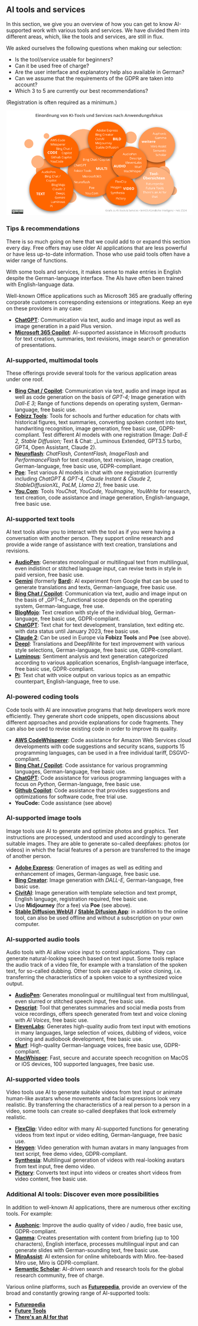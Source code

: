 ## AI tools and services

In this section, we give you an overview of how you can get to know AI-supported work with various tools and services. We have divided them into different areas, which, like the tools and services, are still in flux.

We asked ourselves the following questions when making our selection: 

- Is the tool/service usable for beginners?
- Can it be used free of charge?
- Are the user interface and explanatory help also available in German?
- Can we assume that the requirements of the GDPR are taken into account?
- Which 3 to 5 are currently our best recommendations?

(Registration is often required as a minimum.)

![Overview AI Tools and Services](./images/lernos-ki-tools-services-202402-de.png)


### Tips & recommendations

There is so much going on here that we could add to or expand this section every day. Free offers may use older AI applications that are less powerful or have less up-to-date information. Those who use paid tools often have a wider range of functions.

With some tools and services, it makes sense to make entries in English despite the German-language interface. The AIs have often been trained with English-language data.

Well-known Office applications such as Microsoft 365 are gradually offering corporate customers corresponding extensions or integrations. Keep an eye on these providers in any case:

- [**ChatGPT**](https://chat.openai.com/auth/login): Communication via text, audio and image input as well as image generation in a paid Plus version.
- [**Microsoft 365 Copilot**](https://support.microsoft.com/de-de/copilot): AI-supported assistance in Microsoft products for text creation, summaries, text revisions, image search or generation of presentations.


### AI-supported, multimodal tools

These offerings provide several tools for the various application areas under one roof.

- [**Bing Chat / Copilot**](https://www.bing.com/search): Communication via text, audio and image input as well as code generation on the basis of _GPT-4;_ Image generation with _Dall-E 3;_ Range of functions depends on operating system, German-language, free basic use.
- [**Fobizz Tools**](https://tools.fobizz.com): Tools for schools and further education for chats with historical figures, text summaries, converting spoken content into text, handwriting recognition, image generation, free basic use, GDPR-compliant. Test different AI models with one registration (Image: _Dall-E 2, Stable Diffusion;_ Text & Chat: _Luminous Extended, GPT3.5 turbo, GPT4, Open Assistant, Claude 2).
- [**Neuroflash**](https://neuroflash.com/de/free-content-generatoren): _ChatFlash, ContentFlash, ImageFlash_ and _PerformanceFlash_ for text creation, text revision, image creation, German-language, free basic use, GDPR-compliant.
- [**Poe**](https://poe.com): Test various AI models in chat with one registration (currently including _ChatGPT & GPT-4, Claude Instant & Claude 2, StableDiffusionXL, PaLM, Llama 2),_ free basic use.
- [**You.Com**](https://you.com): Tools _YouChat, YouCode, YouImagine, YouWrite_ for research, text creation, code assistance and image generation, English-language, free basic use.


### AI-supported text tools

AI text tools allow you to interact with the tool as if you were having a conversation with another person. They support online research and provide a wide range of assistance with text creation, translations and revisions.

- [**AudioPen**](https://audiopen.ai): Generates monolingual or multilingual text from multilingual, even indistinct or stitched language input, can revise texts in style in paid version, free basic use.
- [**Gemini**](https://gemini.google.com/) (formerly [**Bard**](https://bard.google.com/chat)): AI experiment from Google that can be used to generate translations and texts, German-language, free basic use.
- [**Bing Chat / Copilot**](https://www.bing.com/search): Communication via text, audio and image input on the basis of _GPT-4;_functional scope depends on the operating system, German-language, free use.
- [**BlogMojo**](https://blogmojo.ai): Text creation with style of the individual blog, German-language, free basic use, GDPR-compliant.
- [**ChatGPT**](https://chat.openai.com/auth/login): Text chat for text development, translation, text editing etc. with data status until January 2023, free basic use. 
- [**Claude 2**](https://claude.ai): Can be used in Europe via **Fobizz Tools** and **Poe** (see above).
- [**Deepl**](https://deepl.com): Translations and DeeplWrite for text improvement with various style selections, German-language, free basic use, GDPR-compliant.
- [**Luminous**](https://app.aleph-alpha.com/jumpstart): Sentiment analysis and text generation categorized according to various application scenarios, English-language interface, free basic use, GDPR-compliant.
- [**Pi**](https://pi.ai/talk): Text chat with voice output on various topics as an empathic counterpart, English-language, free to use.


### AI-powered coding tools

Code tools with AI are innovative programs that help developers work more efficiently. They generate short code snippets, open discussions about different approaches and provide explanations for code fragments. They can also be used to revise existing code in order to improve its quality.

- [**AWS CodeWhisperer**](https://aws.amazon.com/de/codewhisperer): Code assistance for Amazon Web Services cloud developments with code suggestions and security scans, supports 15 programming languages, can be used in a free individual tariff, DSGVO-compliant.
- [**Bing Chat / Copilot**](https://www.bing.com/search): Code assistance for various programming languages, German-language, free basic use.
- [**ChatGPT**](https://chat.openai.com/auth/login): Code assistance for various programming languages with a focus on _Python,_ German-language, free basic use.
- [**Github Copilot**](https://github.com/features/copilot): Code assistance that provides suggestions and optimizations for software code, free trial use.
- **YouCode:** Code assistance (see above)


### AI-supported image tools

Image tools use AI to generate and optimize photos and graphics. Text instructions are processed, understood and used accordingly to generate suitable images. They are able to generate so-called deepfakes: photos (or videos) in which the facial features of a person are transferred to the image of another person.

- [**Adobe Express**](https://www.adobe.com/de/express): Generation of images as well as editing and enhancement of images, German-language, free basic use.
- [**Bing Creator**](https://bing.com/create): Image generation with _DALL-E,_ German-language, free basic use.
- [**CivitAI**](https://civitai.com): Image generation with template selection and text prompt, English language, registration required, free basic use.
- Use **Midjourney** (for a fee) via **Poe** (see above).
- [**Stable Diffusion WebUI**](https://stablediffusionweb.com/WebUI) **/** [**Stable Difusion App**](https://stablediffusionweb.com/app): in addition to the online tool, can also be used offline and without a subscription on your own computer.


### AI-supported audio tools

Audio tools with AI allow voice input to control applications. They can generate natural-looking speech based on text input. Some tools replace the audio track of a video file, for example with a translation of the spoken text, for so-called dubbing. Other tools are capable of voice cloning, i.e. transferring the characteristics of a spoken voice to a synthesized voice output.

- [**AudioPen**](https://audiopen.ai): Generates monolingual or multilingual text from multilingual, even slurred or stitched speech input, free basic use.
- [**Descript**](https://www.descript.com): Tool that generates summaries and social media posts from voice recordings, offers speech generated from text and voice cloning with _AI Voices_, free basic use.
- [**ElevenLabs**](https://elevenlabs.io): Generates high-quality audio from text input with emotions in many languages, large selection of voices, dubbing of videos, voice cloning and audiobook development, free basic use.
- [**Murf**](https://murf.ai): High-quality German-language voices, free basic use, GDPR-compliant.
- [**MacWhisper**](https://goodsnooze.gumroad.com/l/macwhisper): Fast, secure and accurate speech recognition on MacOS or iOS devices, 100 supported languages, free basic use.


### AI-supported video tools

Video tools use AI to generate suitable videos from text input or animate human-like avatars whose movements and facial expressions look very realistic. By transferring the characteristics of a real person to a person in a video, some tools can create so-called deepfakes that look extremely realistic.

- [**FlexClip**](https://www.flexclip.com/de): Video editor with many AI-supported functions for generating videos from text input or video editing, German-language, free basic use.
- [**Heygen**](https://www.heygen.com): Video generation with human avatars in many languages from text script, free demo video, GDPR-compliant.
- [**Synthesia**](https://www.synthesia.io): Multilingual generation of videos with real-looking avatars from text input, free demo video.
- [**Pictory**](https://pictory.ai): Converts text input into videos or creates short videos from video content, free basic use.

### Additional AI tools: Discover even more possibilities

In addition to well-known AI applications, there are numerous other exciting tools. For example:

- [**Auphonic**](https://auphonic.com): Improve the audio quality of video / audio, free basic use, GDPR-compliant.
- [**Gamma**](https://gamma.app): Creates presentation with content from briefing (up to 100 characters), English interface, processes multilingual input and can generate slides with German-sounding text, free basic use.
- [**MiroAssist**](https://miro.com/de/assist): AI extension for online whiteboards with Miro. fee-based Miro use, Miro is GDPR-compliant.
- [**Semantic Scholar**](https://www.semanticscholar.org): AI-driven search and research tools for the global research community, free of charge.


Various online platforms, such as [**Futurepedia**](), provide an overview of the broad and constantly growing range of AI-supported tools:

- [**Futurepedia**](https://www.futurepedia.io)
- [**Future Tools**](https://www.futuretools.io)
- [**There's an AI for that**](https://theresanaiforthat.com)
